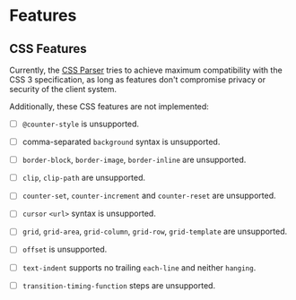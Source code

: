 
# Features


## CSS Features

Currently, the [CSS Parser](./stealth/source/parser/CSS.mjs) tries to achieve maximum
compatibility with the CSS 3 specification, as long as features don't compromise
privacy or security of the client system.

Additionally, these CSS features are not implemented:

- [ ] `@counter-style` is unsupported.
- [ ] comma-separated `background` syntax is unsupported.
- [ ] `border-block`, `border-image`, `border-inline` are unsupported.
- [ ] `clip`, `clip-path` are unsupported.
- [ ] `counter-set`, `counter-increment` and `counter-reset` are unsupported.
- [ ] `cursor` `<url>` syntax is unsupported.
- [ ] `grid`, `grid-area`, `grid-column`, `grid-row`, `grid-template` are unsupported.
- [ ] `offset` is unsupported.
- [ ] `text-indent` supports no trailing `each-line` and neither `hanging`.
- [ ] `transition-timing-function` steps are unsupported.


